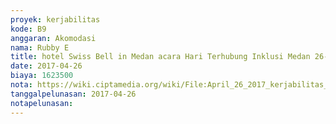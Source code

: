```yaml
---
proyek: kerjabilitas
kode: B9
anggaran: Akomodasi
nama: Rubby E
title: hotel Swiss Bell in Medan acara Hari Terhubung Inklusi Medan 26-29 April 2017
date: 2017-04-26
biaya: 1623500
nota: https://wiki.ciptamedia.org/wiki/File:April_26_2017_kerjabilitas_B9_hotel_htd_medan_rubby.JPG
tanggalpelunasan: 2017-04-26
notapelunasan:
---
```

